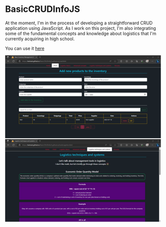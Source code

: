 # BasicCRUDInfoJS

At the moment, I'm in the process of developing a straightforward CRUD application using JavaScript. As I work on this project, I'm also integrating some of the fundamental concepts and knowledge about logistics that I'm currently acquiring in high school.

You can use it <a href="https://lextrack.github.io/BasicCRUDInfoLogistics.github.io/" target="_blank">here</a>

<img src="./Docs/1.png">
<img src="./Docs/2.png">
